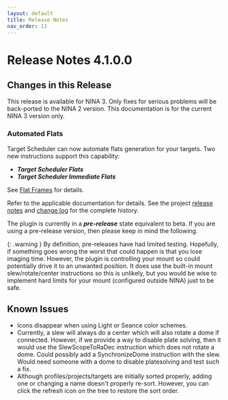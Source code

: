```yaml
---
layout: default
title: Release Notes
nav_order: 13
---
```


# Release Notes 4.1.0.0

## Changes in this Release

This release is available for NINA 3.  Only fixes for serious problems will be back-ported to the NINA 2 version.  This documentation is for the current NINA 3 version only.

### Automated Flats
Target Scheduler can now automate flats generation for your targets.  Two new instructions support this capability:
* **_Target Scheduler Flats_**
* **_Target Scheduler Immediate Flats_**

See [Flat Frames](flats.html) for details.

Refer to the applicable documentation for details.  See the project [release notes](https://github.com/tcpalmer/nina.plugin.assistant/blob/main/RELEASENOTES.md) and [change log](https://github.com/tcpalmer/nina.plugin.assistant/blob/main/CHANGELOG.md) for the complete history.

The plugin is currently in a **_pre-release_** state equivalent to beta.  If you are using a pre-release version, then please keep in mind the following.

{: .warning }
By definition, pre-releases have had limited testing.  Hopefully, if something goes wrong the worst that could happen is that you lose imaging time.  However, the plugin is controlling your mount so could potentially drive it to an unwanted position.  It does use the built-in mount slew/rotate/center instructions so this is unlikely, but you would be wise to implement hard limits for your mount (configured outside NINA) just to be safe.

## Known Issues

- Icons disappear when using Light or Seance color schemes.
- Currently, a slew will always do a center which will also rotate a dome if connected.  However, if we provide a way to disable plate solving, then it would use the SlewScopeToRaDec instruction which does not rotate a dome.  Could possibly add a SynchronizeDome instruction with the slew.  Would need someone with a dome to disable platesolving and test such a fix.
- Although profiles/projects/targets are initially sorted properly, adding one or changing a name doesn't properly re-sort.  However, you can click the refresh icon on the tree to restore the sort order.

